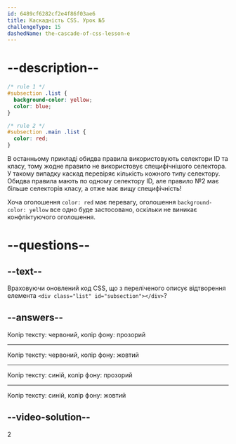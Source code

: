 ```yaml
---
id: 6489cf6282cf2e4f86f03ae6
title: Каскадність CSS. Урок №5
challengeType: 15
dashedName: the-cascade-of-css-lesson-e
---
```


# --description--

```css
/* rule 1 */
#subsection .list {
  background-color: yellow;
  color: blue;
}

/* rule 2 */
#subsection .main .list {
  color: red;
}
```

В останньому прикладі обидва правила використовують селектори ID та класу, тому жодне правило не використовує специфічнішого селектора. У такому випадку каскад перевіряє кількість кожного типу селектору. Обидва правила мають по одному селектору ID, але правило №2 має більше селекторів класу, а отже має вищу специфічність!

Хоча оголошення `color: red` має перевагу, оголошення `background-color: yellow` все одно буде застосовано, оскільки не виникає конфліктуючого оголошення.

# --questions--

## --text--

Враховуючи оновлений код CSS, що з переліченого описує відтворення елемента `<div class="list" id="subsection"></div>`?

## --answers--

Колір тексту: червоний, колір фону: прозорий

---

Колір тексту: червоний, колір фону: жовтий

---

Колір тексту: синій, колір фону: прозорий

---

Колір тексту: синій, колір фону: жовтий

## --video-solution--

2
